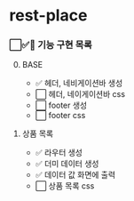 # rest-place

### ⬜✅🚨 기능 구현 목록

0. BASE
    + ✅ 헤더, 네비게이션바 생성
    + ⬜ 헤더, 네이게이션바 css
    + ⬜ footer 생성
    + ⬜ footer css
    
1. 상품 목록
    + ✅ 라우터 생성
    + ✅ 더미 데이터 생성
    + ✅ 데이터 값 화면에 출력    
    + ⬜ 상품 목록 css
